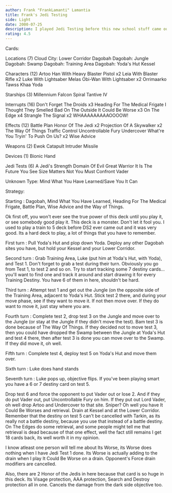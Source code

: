 ```yaml
---
author: Frank "FrankLamanti" Lamantia
title: Frank's Jedi Testing
side: Light
date: 2000-07-25
description: I played Jedi Testing before this new school stuff came out.  This Jedi testing deck is hard to play but it wins.
rating: 4.5
---
```

Cards: 

Locations (7)
Cloud City: Lower Corridor
Dagobah
Dagobah: Jungle
Dagobah: Swamp
Dagobah: Training Area
Dagobah: Yoda's Hut
Kessel

Characters (12)
Artoo
Han With Heavy Blaster Pistol  x2
Leia With Blaster Rifle  x2
Luke With Lightsaber
Melas
Obi-Wan With Lightsaber  x2
Orrimaarko
Tawss Khaa
Yoda

Starships (3)
Millennium Falcon
Spiral
Tantive IV

Interrupts (16)
Don't Forget The Droids  x3
Heading For The Medical Frigate
I Thought They Smelled Bad On The Outside
It Could Be Worse  x3
On The Edge  x4
Strangle
The Signal  x2
WHAAAAAAAAAOOOOW!

Effects (12)
Battle Plan
Honor Of The Jedi  x2
Projection Of A Skywalker  x2
The Way Of Things
Traffic Control
Uncontrollable Fury
Undercover
What're You Tryin' To Push On Us?  x2
Wise Advice

Weapons (2)
Ewok Catapult
Intruder Missile

Devices (1)
Bionic Hand

Jedi Tests (6)
A Jedi's Strength
Domain Of Evil
Great Warrior
It Is The Future You See
Size Matters Not
You Must Confront Vader

Unknown Type:
Mind What You Have Learned/Save You It Can 

Strategy: 

Starting : Dagobah, Mind What You Have Learned, Heading For The Medical Frigate, Battle Plan, Wise Advice and the Way of Things.

Ok first off, you won't ever see the true power of this deck until you play it, or see somebody good play it.	This deck is a monster.  Don't let it fool you.  I used to play a train to 5 deck before DS2 ever came out and it was very good.  Its a hard deck to play, a lot of things that you have to remember.

First turn : Pull Yoda's Hut and plop down Yoda.  Deploy any other Dagobah sites you have, but hold your Kessel and your Lower Corridor.

Second turn : Grab Training Area, Luke (put him at Yoda's Hut, with Yoda), and Test 1.  Don't forget to grab a test during their turn.  Obviously you go from Test 1, to test 2 and so on.  Try to start tracking some 7 destiny cards... you'll want to find one and track it around and start drawing it for every Training Destiny.  You have 6 of them in here, shouldn't be hard.

Third turn : Attempt test 1 and get out the Jungle (on the opposite side of the Training Area, adjacent to Yoda's Hut.  Stick test 2 there, and during your move phase, see if they want to move it.  If not then move over.  If they do want to move it, just stay where you are.

Fourth turn : Complete test 2, drop test 3 on the Jungle and move over to the Jungle (or stay at the Jungle if they didn't move the test).  Bam test 3 is done because of The Way Of Things.  If they decided not to move test 3, then you could have dropped the Swamp between the Jungle at Yoda's Hut and test 4 there, then after test 3 is done you can move over to the Swamp.	If they did move it, oh well.

Fifth turn : Complete test 4, deploy test 5 on Yoda's Hut and move them over.

Sixth turn : Luke does hand stands

Seventh turn : Luke pops up, objective flips.  If you've been playing smart you have a 6 or 7 destiny card on test 5.

Drop test 6 and force the opponent to put Vader out or lose 2.	And if they do put Vader out, put Uncontrollable Fury on him.  If they put out Lord Vader, oh well drop Artoo and Undercover to that site.  Sniper?  Oh well you have It Could Be Worses and retrieval.  Drain at Kessel and at the Lower Corridor.  Remember that the destiny on test 5 can't be cancelled with Tarkin, as its really not a battle destiny, because you use that instead of a battle destiny.  On The Edges do some retrieval, and some people might tell me that retrieval is dead because of that one effect, well the fact still remains I get 18 cards back, its well worth it in my opinion.

I know atleast one person will tell me about Its Worse, its Worse does nothing when I have Jedi Test 1 done.  Its Worse is actually adding to the drain when I play It Could Be Worse on a drain.  Opponent's Force drain modifiers are cancelled.

Also, there are 2 Honor of the Jedis in here because that card is so huge in this deck.  Its Visage protection, AAA protection, Search and Destroy protection all in one.  Cancels the damage from the dark side objective too.